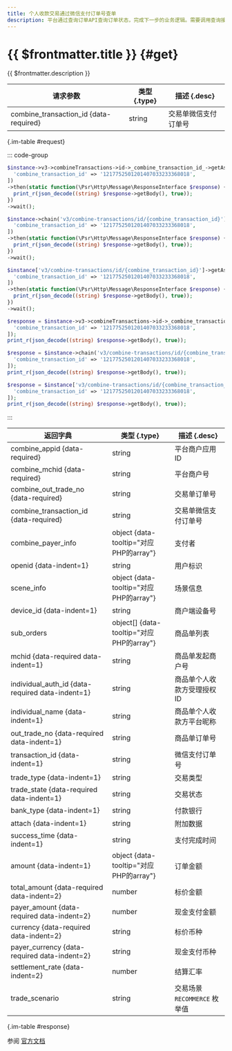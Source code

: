 ```yaml
---
title: 个人收款交易通过微信支付订单号查单
description: 平台通过查询订单API查询订单状态，完成下一步的业务逻辑。需要调用查询接口的情况： - 当商户后台、网络、服务器等出现异常，商户系统最终未接收到支付通知。 - 调用支付接口后，返回系统错误或未知交易状态情况。 - 调用刷卡支付API，返回USERPAYING的状态。 - 调用关单或撤销接口API之前，需确认支付状态。
---
```


# {{ $frontmatter.title }} {#get}

{{ $frontmatter.description }}

| 请求参数 | 类型 {.type} | 描述 {.desc}
| --- | --- | ---
| combine_transaction_id {data-required} | string | 交易单微信支付订单号

{.im-table #request}

::: code-group

```php [异步纯链式]
$instance->v3->combineTransactions->id->_combine_transaction_id_->getAsync([
  'combine_transaction_id' => '1217752501201407033233368018',
])
->then(static function(\Psr\Http\Message\ResponseInterface $response) {
  print_r(json_decode((string) $response->getBody(), true));
})
->wait();
```

```php [异步声明式]
$instance->chain('v3/combine-transactions/id/{combine_transaction_id}')->getAsync([
  'combine_transaction_id' => '1217752501201407033233368018',
])
->then(static function(\Psr\Http\Message\ResponseInterface $response) {
  print_r(json_decode((string) $response->getBody(), true));
})
->wait();
```

```php [异步属性式]
$instance['v3/combine-transactions/id/{combine_transaction_id}']->getAsync([
  'combine_transaction_id' => '1217752501201407033233368018',
])
->then(static function(\Psr\Http\Message\ResponseInterface $response) {
  print_r(json_decode((string) $response->getBody(), true));
})
->wait();
```

```php [同步纯链式]
$response = $instance->v3->combineTransactions->id->_combine_transaction_id_->get([
  'combine_transaction_id' => '1217752501201407033233368018',
]);
print_r(json_decode((string) $response->getBody(), true));
```

```php [同步声明式]
$response = $instance->chain('v3/combine-transactions/id/{combine_transaction_id}')->get([
  'combine_transaction_id' => '1217752501201407033233368018',
]);
print_r(json_decode((string) $response->getBody(), true));
```

```php [同步属性式]
$response = $instance['v3/combine-transactions/id/{combine_transaction_id}']->get([
  'combine_transaction_id' => '1217752501201407033233368018',
]);
print_r(json_decode((string) $response->getBody(), true));
```

:::

| 返回字典 | 类型 {.type} | 描述 {.desc}
| --- | --- | ---
| combine_appid {data-required} | string | 平台商户应用ID
| combine_mchid {data-required} | string | 平台商户号
| combine_out_trade_no {data-required} | string | 交易单订单号
| combine_transaction_id {data-required} | string | 交易单微信支付订单号
| combine_payer_info | object {data-tooltip="对应PHP的array"} | 支付者
| openid {data-indent=1} | string | 用户标识
| scene_info | object {data-tooltip="对应PHP的array"} | 场景信息
| device_id {data-indent=1} | string | 商户端设备号
| sub_orders | object[] {data-tooltip="对应PHP的array"} | 商品单列表
| mchid {data-required data-indent=1} | string | 商品单发起商户号
| individual_auth_id {data-required data-indent=1} | string | 商品单个人收款方受理授权ID
| individual_name {data-indent=1} | string | 商品单个人收款方平台昵称
| out_trade_no {data-required data-indent=1} | string | 商品单订单号
| transaction_id {data-indent=1} | string | 微信支付订单号
| trade_type {data-indent=1} | string | 交易类型
| trade_state {data-required data-indent=1} | string | 交易状态
| bank_type {data-indent=1} | string | 付款银行
| attach {data-indent=1} | string | 附加数据
| success_time {data-indent=1} | string | 支付完成时间
| amount {data-indent=1} | object {data-tooltip="对应PHP的array"} | 订单金额
| total_amount {data-required data-indent=2} | number | 标价金额
| payer_amount {data-required data-indent=2} | number | 现金支付金额
| currency {data-required data-indent=2} | string | 标价币种
| payer_currency {data-required data-indent=2} | string | 现金支付币种
| settlement_rate {data-indent=2} | number | 结算汇率
| trade_scenario | string | 交易场景<br/>`RECOMMERCE` 枚举值

{.im-table #response}

参阅 [官方文档](https://pay.weixin.qq.com/docs/merchant/apis/personal-collections/query-by-wx-trade-no.html)
